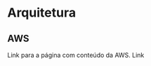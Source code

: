 <!-- TITLE: Arquitetura -->
<!-- SUBTITLE: A quick summary of Arquitetura -->

# Arquitetura
## AWS
Link para a página com conteúdo da AWS.
Link